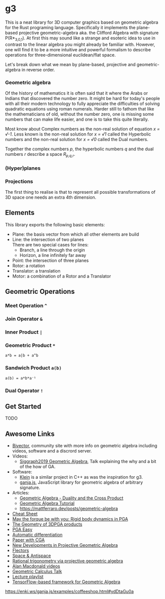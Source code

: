 # g3

This is a neat library for 3D computer graphics based on geometric algebra for the Rust programing language.
Specifically it implements the plane-based projective geometric-algebra aka. the Clifford Algebra with signature P(R*<sub>3,0,1</sub>).
At first this may sound like a strange and esoteric idea to use in
contrast to the linear algebra you might already be familiar with.
However, one will find it to be a more intuitive and powerful formalism to describe operations for three-dimensional euclidean/flat space.


Let's break down what we mean by plane-based, projective and geometric-algebra in reverse order.

### Geometric algebra
Of the history of mathematics it is often said that it where the Arabs or Indians that discovered the number zero.
It might be hard for today's people with all their modern technology to fully appreciate the difficulties of solving
quadratic equations using roman numerals. Harder still to fathom that 
like the mathematicians of old, without the number zero, one is missing some numbers that can make life easier,
and one is to take this quite literally.

Most know about Complex numbers as the non-real solution of equation *x = √-1*.
Less known is the non-real solution for *x = √1* called the Hyperbolic numbers
and the non-real solution for *x = √0* called the Dual numbers.

Together the complex numbers *p*, the hyperbolic numbers *q*
and the dual numbers *r* describe a space *R<sub>p,q,r</sub>*.

### (Hyper)planes


### Projections
The first thing to realise is that to represent all possible transformations of 3D space one needs an extra 4th dimension.


## Elements

This library exports the following basic elements:
* Plane: the basis vector from which all other elements are build
* Line: the intersection of two planes \
  There are two special cases for lines:
  * Branch, a line through the origin
  * Horizon, a line infinitely far away
* Point: the intersection of three planes
* Rotor: a rotation
* Translator: a translation
* Motor: a combination of a Rotor and a Translator

## Geometric Operations

### Meet Operation `^`

### Join Operator `&`

### Inner Product `|`

### Geometric Product `*`

`a*b = a|b + a^b`

### Sandwich Product `a(b)`

`a(b) = a*b*a⁻¹`

### Dual Operator `!`

## Get Started

TODO

## Awesome Links

* [Bivector](https://bivector.net/), community site with more info on geometric algebra including videos, software and a discrord server.
* Videos:
  * [Siggraph2019 Geometric Algebra](https://www.youtube.com/watch?v=tX4H_ctggYo), Talk explaining the why and a bit of the how of GA.
* Software:
  * [Klein](https://www.jeremyong.com/klein/) is a similar project in C++ as was the inspiration for g3.
  * [ganja.js](https://github.com/enkimute/ganja.js), JavaScript library for geometric algebra of arbitrary signature.
* Articles:
  * [Geometric Algebra - Duality and the Cross Product](https://www.youtube.com/watch?v=RAcyVrMNV5s)
  * [Geometric Algebra Tutorial](https://geometricalgebratutorial.com)
  * https://mattferraro.dev/posts/geometric-algebra
* [Cheat Sheet](https://enki.ws/ganja.js/examples/coffeeshop.html#V3k2baxG2&fullscreen)
* [May the forque be with you: Rigid body dynamics in PGA](https://enki.ws/ganja.js/examples/pga_dyn.html)
* [The Geometry of 3DPGA products](https://enki.ws/ganja.js/examples/coffeeshop.html#ydDtaGu0a&fullscreen)
* [PGA Easy](https://enki.ws/PGAEasy/PGAEasy%20GAppendix.html)
* [Automatic differentiation](https://discourse.bivector.net/t/automatic-differentiation/289)
* [Paper with CGA](https://www.researchgate.net/profile/Leo-Dorst/publication/266149530_Total_Least_Squares_Fitting_of_k-Spheres_in_n-D_Euclidean_Space_Using_an_n2-D_Isometric_Representation/links/561431ce08ae4ce3cc6391ac/Total-Least-Squares-Fitting-of-k-Spheres-in-n-D-Euclidean-Space-Using-an-n-2-D-Isometric-Representation.pdf)
* [New Developments in Projective Geometric Algebra](http://terathon.com/gdc21_lengyel.pdf)
* [Flectors](https://projectivegeometricalgebra.org/wiki/index.php?title=Flector)
* [Space & Antispace](https://projectivegeometricalgebra.org/Lengyel-SpaceAntispace.pdf)
* [Rational trigonometry via projective geometric algebra](https://arxiv.org/pdf/1401.2371.pdf)
* [Alan Macdonald videos](https://www.youtube.com/playlist?list=PLLvlxwbzkr7igd6bL7959WWE7XInCCevt)
* [Geometric Calculus Talk](https://www.youtube.com/watch?v=ItGlUbFBFfc)
* [Lecture playlist](https://www.youtube.com/playlist?list=PLv6uM2DOOtPY28m4RE_oGxyrf6w-Erq5b)
* [TensorFlow-based framework for Geometric Algebra](https://tfgap.warlock.ai/#/)

https://enki.ws/ganja.js/examples/coffeeshop.html#ydDtaGu0a
